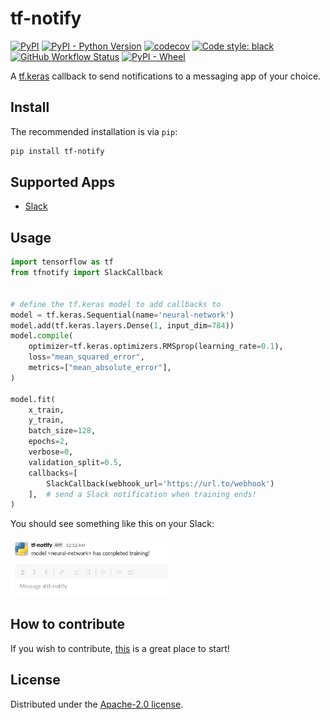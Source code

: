 # tf-notify

[![PyPI](https://img.shields.io/pypi/v/tf-notify?color=blue&label=PyPI&logo=PyPI&logoColor=white)](https://pypi.org/project/tf-notify/) [![PyPI - Python Version](https://img.shields.io/pypi/pyversions/tf-notify?logo=python&logoColor=white)](https://www.python.org/) [![codecov](https://codecov.io/gh/ilias-ant/tf-notify/branch/main/graph/badge.svg?token=2H0VB8I8IH)](https://codecov.io/gh/ilias-ant/tf-notify) [![Code style: black](https://img.shields.io/badge/code%20style-black-000000.svg)](https://github.com/psf/black) [![GitHub Workflow Status](https://img.shields.io/github/workflow/status/ilias-ant/tf-notify/CI)](https://github.com/ilias-ant/tf-notify/actions/workflows/ci.yml)
 [![PyPI - Wheel](https://img.shields.io/pypi/wheel/tf-notify?color=orange)](https://www.python.org/dev/peps/pep-0427/)

A [tf.keras](https://www.tensorflow.org/api_docs/python/tf/keras/callbacks/Callback) callback to send notifications to a messaging app of your choice.

## Install

The recommended installation is via `pip`:

```bash
pip install tf-notify
```

## Supported Apps

- [Slack](https://slack.com/)

## Usage

```python
import tensorflow as tf
from tfnotify import SlackCallback


# define the tf.keras model to add callbacks to
model = tf.keras.Sequential(name='neural-network')
model.add(tf.keras.layers.Dense(1, input_dim=784))
model.compile(
    optimizer=tf.keras.optimizers.RMSprop(learning_rate=0.1),
    loss="mean_squared_error",
    metrics=["mean_absolute_error"],
)

model.fit(
    x_train,
    y_train,
    batch_size=128,
    epochs=2,
    verbose=0,
    validation_split=0.5,
    callbacks=[
        SlackCallback(webhook_url='https://url.to/webhook')
    ],  # send a Slack notification when training ends!
)
```

You should see something like this on your Slack:

<img src="static/slack_notification_example.png" width="50%" text="https://www.researchgate.net/figure/Sample-images-from-MURA-dataset_fig2_348282230">



## How to contribute

If you wish to contribute, [this](CONTRIBUTING.md) is a great place to start!

## License

Distributed under the [Apache-2.0 license](LICENSE).